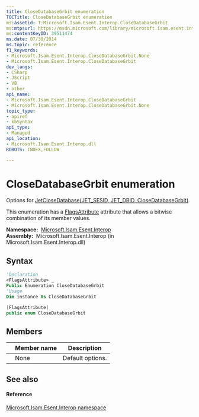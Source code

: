 ```yaml
---
title: CloseDatabaseGrbit enumeration
TOCTitle: CloseDatabaseGrbit enumeration
ms:assetid: T:Microsoft.Isam.Esent.Interop.CloseDatabaseGrbit
ms:mtpsurl: https://msdn.microsoft.com/library/microsoft.isam.esent.interop.closedatabasegrbit(v=EXCHG.10)
ms:contentKeyID: 39511474
ms.date: 07/30/2014
ms.topic: reference
f1_keywords:
- Microsoft.Isam.Esent.Interop.CloseDatabaseGrbit.None
- Microsoft.Isam.Esent.Interop.CloseDatabaseGrbit
dev_langs:
- CSharp
- JScript
- VB
- other
api_name: 
- Microsoft.Isam.Esent.Interop.CloseDatabaseGrbit
- Microsoft.Isam.Esent.Interop.CloseDatabaseGrbit.None
topic_type: 
- apiref
- kbSyntax
api_type: 
- Managed
api_location: 
- Microsoft.Isam.Esent.Interop.dll
ROBOTS: INDEX,FOLLOW

---
```


# CloseDatabaseGrbit enumeration

Options for [JetCloseDatabase(JET_SESID, JET_DBID, CloseDatabaseGrbit)](dn292107\(v=exchg.10\).md).

This enumeration has a [FlagsAttribute](https://docs.microsoft.com/dotnet/api/system.flagsattribute?redirectedfrom=MSDN) attribute that allows a bitwise combination of its member values.

**Namespace:**  [Microsoft.Isam.Esent.Interop](hh596136\(v=exchg.10\).md)  
**Assembly:**  Microsoft.Isam.Esent.Interop (in Microsoft.Isam.Esent.Interop.dll)

## Syntax

``` vb
'Declaration
<FlagsAttribute> _
Public Enumeration CloseDatabaseGrbit
'Usage
Dim instance As CloseDatabaseGrbit
```

``` csharp
[FlagsAttribute]
public enum CloseDatabaseGrbit
```

## Members

<table>
<thead>
<tr class="header">
<th></th>
<th>Member name</th>
<th>Description</th>
</tr>
</thead>
<tbody>
<tr class="odd">
<td></td>
<td>None</td>
<td>Default options.</td>
</tr>
</tbody>
</table>


## See also

#### Reference

[Microsoft.Isam.Esent.Interop namespace](hh596136\(v=exchg.10\).md)

